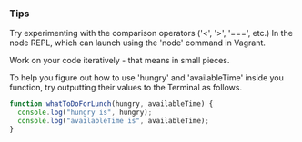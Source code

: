 ### Tips

Try experimenting with the comparison operators ('<', '>', '===', etc.) In the node REPL, which can launch using the 'node' command in Vagrant.

Work on your code iteratively - that means in small pieces.

To help you figure out how to use 'hungry' and 'availableTime' inside you function, try outputting their values to the Terminal as follows.

```javascript
function whatToDoForLunch(hungry, availableTime) {
  console.log("hungry is", hungry);
  console.log("availableTime is", availableTime);
}
```
